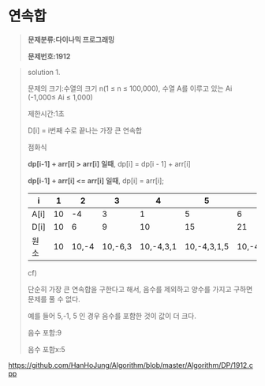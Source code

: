 # 연속합

> **문제분류:다이나믹 프로그래밍**
>
> **문제번호:1912**

> solution 1.
>
> 문제의 크기:수열의 크기  n(1 ≤ n ≤ 100,000),  수열 A를 이루고 있는 Ai (-1,000≤ Ai ≤ 1,000)
>
> 제한시간:1초
>
> 
>
> D[i] = i번째 수로 끝나는 가장 큰 연속합
>
> 점화식
>
> **dp[i-1] + arr[i] > arr[i] 일때**, dp[i] = dp[i - 1] + arr[i]
>
> **dp[i-1] + arr[i] <= arr[i] 일때**, dp[i] = arr[i];
>
> | i    | 1    | 2     | 3       | 4         | 5           | 6           | 7              | 8    | 9     | 10       |
> | ---- | ---- | ----- | ------- | --------- | ----------- | ----------- | -------------- | ---- | ----- | -------- |
> | A[i] | 10   | -4    | 3       | 1         | 5           | 6           | -35            | 12   | 21    | -1       |
> | D[i] | 10   | 6     | 9       | 10        | 15          | 21          | -14            | 12   | 33    | 32       |
> | 원소 | 10   | 10,-4 | 10,-6,3 | 10,-4,3,1 | 10,-4,3,1,5 | 10,-4,3,1,5 | 10,-4,3,1,5,35 | 12   | 12,21 | 12,21,-1 |
>
> cf)
>
> 단순히 가장 큰 연속합을 구한다고 해서, 음수를 제외하고 양수를 가지고 구하면 문제를 풀 수 없다.
>
> 예를 들어 5,-1, 5 인 경우 음수를 포함한 것이 값이 더 크다.
>
> 음수 포함:9
>
> 음수 포함x:5

https://github.com/HanHoJung/Algorithm/blob/master/Algorithm/DP/1912.cpp






